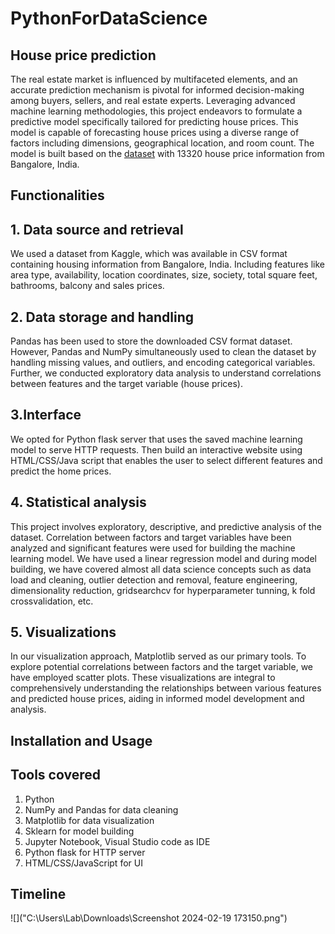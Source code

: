 # PythonForDataScience
## House price prediction
The real estate market is influenced by multifaceted elements, and an accurate prediction mechanism is pivotal for informed decision-making among buyers, sellers, and real estate experts. Leveraging advanced machine learning methodologies, this project endeavors to formulate a predictive model specifically tailored for predicting house prices. This model is capable of forecasting house prices using a diverse range of factors including dimensions, geographical location, and room count. The model is built based on the [dataset]( https://www.kaggle.com/datasets/amitabhajoy/bengaluru-houseprice-data) with 13320 house price information from Bangalore, India.
## Functionalities
## 1. Data source and retrieval
We  used a dataset from Kaggle, which was available in CSV format containing housing information from Bangalore, India. Including features like area type, availability, location coordinates, size, society, total square feet, bathrooms, balcony and sales prices. 
## 2. Data storage and handling
Pandas has been used to store the downloaded CSV format dataset. However, Pandas and NumPy simultaneously used to clean the dataset by handling missing values, and outliers, and encoding categorical variables. Further, we conducted exploratory data analysis to understand correlations between features and the target variable (house  prices).
## 3.Interface
We opted for Python flask server that uses the saved machine learning model to serve HTTP requests. Then build an interactive website using HTML/CSS/Java script that enables the user to select different features and predict the home prices.
## 4. Statistical analysis
This project involves exploratory, descriptive, and predictive analysis of the dataset. Correlation between factors and target variables have been analyzed and significant features were used for building the machine learning model. We have used a linear regression model and during model building, we have covered almost all data science concepts such as data load and cleaning, outlier detection and removal, feature engineering, dimensionality reduction, gridsearchcv for hyperparameter tunning, k fold crossvalidation, etc.
## 5. Visualizations
In our visualization approach, Matplotlib served as our primary tools. To explore potential correlations between factors and the target variable, we have employed scatter plots. These visualizations are integral to comprehensively understanding the relationships between various features and predicted house prices, aiding in informed model development and analysis.
## Installation and Usage
## Tools covered
1) Python
2) NumPy and Pandas for data cleaning
3) Matplotlib for data visualization
4) Sklearn for model building
5) Jupyter Notebook, Visual Studio code as IDE
6) Python flask for HTTP server
7) HTML/CSS/JavaScript for UI
## Timeline
![]("C:\Users\Lab\Downloads\Screenshot 2024-02-19 173150.png")


